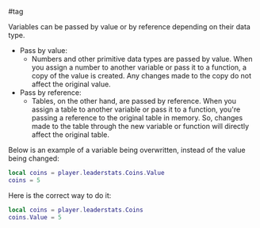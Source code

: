 #tag

Variables can be passed by value or by reference depending on their data type.
* Pass by value:
  - Numbers and other primitive data types are passed by value. When you assign a number to another variable or pass it to a function, a copy of the value is created. Any changes made to the copy do not affect the original value.
* Pass by reference:
  - Tables, on the other hand, are passed by reference. When you assign a table to another variable or pass it to a function, you're passing a reference to the original table in memory. So, changes made to the table through the new variable or function will directly affect the original table.

Below is an example of a variable being overwritten, instead of the value being changed:
```lua
local coins = player.leaderstats.Coins.Value
coins = 5
```

Here is the correct way to do it:
```lua
local coins = player.leaderstats.Coins
coins.Value = 5
```